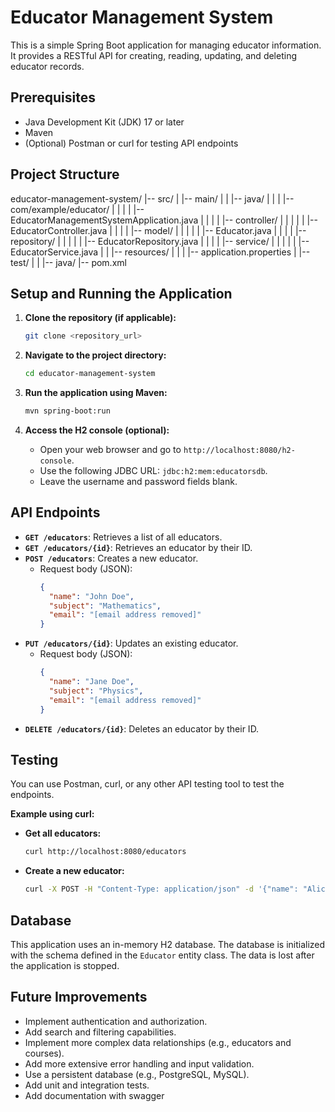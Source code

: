# Educator Management System

This is a simple Spring Boot application for managing educator information. It provides a RESTful API for creating, reading, updating, and deleting educator records.

## Prerequisites

* Java Development Kit (JDK) 17 or later
* Maven
* (Optional) Postman or curl for testing API endpoints

## Project Structure
educator-management-system/
|-- src/
|   |-- main/
|   |   |-- java/
|   |   |   |-- com/example/educator/
|   |   |   |   |-- EducatorManagementSystemApplication.java
|   |   |   |   |-- controller/
|   |   |   |   |   |-- EducatorController.java
|   |   |   |   |-- model/
|   |   |   |   |   |-- Educator.java
|   |   |   |   |-- repository/
|   |   |   |   |   |-- EducatorRepository.java
|   |   |   |   |-- service/
|   |   |   |   |   |-- EducatorService.java
|   |   |-- resources/
|   |   |   |-- application.properties
|   |-- test/
|   |   |-- java/
|-- pom.xml

## Setup and Running the Application

1.  **Clone the repository (if applicable):**
    ```bash
    git clone <repository_url>
    ```

2.  **Navigate to the project directory:**
    ```bash
    cd educator-management-system
    ```

3.  **Run the application using Maven:**
    ```bash
    mvn spring-boot:run
    ```

4.  **Access the H2 console (optional):**
    * Open your web browser and go to `http://localhost:8080/h2-console`.
    * Use the following JDBC URL: `jdbc:h2:mem:educatorsdb`.
    * Leave the username and password fields blank.

## API Endpoints

* **`GET /educators`**: Retrieves a list of all educators.
* **`GET /educators/{id}`**: Retrieves an educator by their ID.
* **`POST /educators`**: Creates a new educator.
    * Request body (JSON):
        ```json
        {
          "name": "John Doe",
          "subject": "Mathematics",
          "email": "[email address removed]"
        }
        ```
* **`PUT /educators/{id}`**: Updates an existing educator.
    * Request body (JSON):
        ```json
        {
          "name": "Jane Doe",
          "subject": "Physics",
          "email": "[email address removed]"
        }
        ```
* **`DELETE /educators/{id}`**: Deletes an educator by their ID.

## Testing

You can use Postman, curl, or any other API testing tool to test the endpoints.

**Example using curl:**

* **Get all educators:**
    ```bash
    curl http://localhost:8080/educators
    ```
* **Create a new educator:**
    ```bash
    curl -X POST -H "Content-Type: application/json" -d '{"name": "Alice Smith", "subject": "Chemistry", "email": "[email address removed]"}' http://localhost:8080/educators
    ```

## Database

This application uses an in-memory H2 database. The database is initialized with the schema defined in the `Educator` entity class. The data is lost after the application is stopped.

## Future Improvements

* Implement authentication and authorization.
* Add search and filtering capabilities.
* Implement more complex data relationships (e.g., educators and courses).
* Add more extensive error handling and input validation.
* Use a persistent database (e.g., PostgreSQL, MySQL).
* Add unit and integration tests.
* Add documentation with swagger
